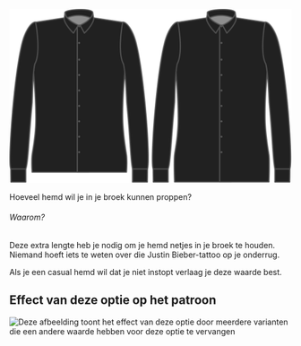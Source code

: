 ![Bonus lengte](lengthbonus.svg)

Hoeveel hemd wil je in je broek kunnen proppen?

<Note>

###### Waarom?

Deze extra lengte heb je nodig om je hemd netjes in je broek te houden.
Niemand hoeft iets te weten over die Justin Bieber-tattoo op je onderrug.

Als je een casual hemd wil dat je niet instopt verlaag je deze waarde best.

</Note>

## Effect van deze optie op het patroon

![Deze afbeelding toont het effect van deze optie door meerdere varianten die een andere waarde hebben voor deze optie te vervangen](simon\_lengthbonus\_sample.svg "Effect van deze optie op het patroon")
